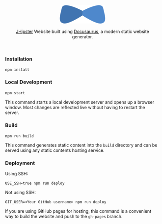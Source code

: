 <p align="center">
  <br />
  <a href="https://jhipster.tech">
    <img src="./static/images/logo/logo-jhipster.svg" height="60px">
  </a>
</p>

<p align="center">
  <a href="https://jhipster.tech">JHipster</a> Website built using <a href="https://docusaurus.io/">Docusaurus</a>, a modern static website generator.
</p>
<br />

### Installation

```
npm install
```

### Local Development

```
npm start
```

This command starts a local development server and opens up a browser window. Most changes are reflected live without having to restart the server.

### Build

```
npm run build
```

This command generates static content into the `build` directory and can be served using any static contents hosting service.

### Deployment

Using SSH:

```
USE_SSH=true npm run deploy
```

Not using SSH:

```
GIT_USER=<Your GitHub username> npm run deploy
```

If you are using GitHub pages for hosting, this command is a convenient way to build the website and push to the `gh-pages` branch.
